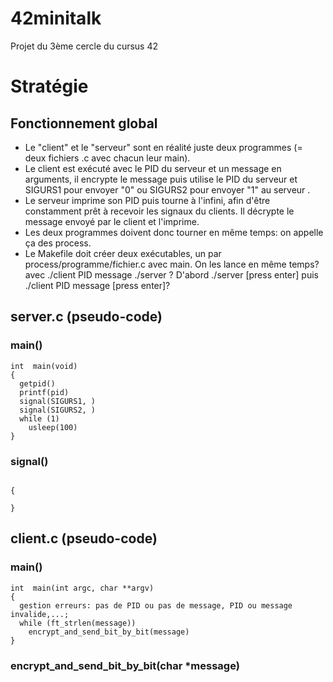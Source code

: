 # 42minitalk
Projet du 3ème cercle du cursus 42

# Stratégie
## Fonctionnement global
- Le "client" et le "serveur" sont en réalité juste deux programmes (= deux fichiers .c avec chacun leur main).
- Le client est exécuté avec le PID du serveur et un message en arguments, il encrypte le message puis utilise le PID du serveur et SIGURS1 pour envoyer "0" ou SIGURS2 pour envoyer "1" au serveur .
- Le serveur imprime son PID puis tourne à l'infini, afin d'être constamment prêt à recevoir les signaux du clients. Il décrypte le message envoyé par le client et l'imprime.
- Les deux programmes doivent donc tourner en même temps: on appelle ça des process. 
- Le Makefile doit créer deux exécutables, un par process/programme/fichier.c avec main. On les lance en même temps? avec ./client PID message ./server ? D'abord ./server [press enter] puis ./client PID message [press enter]?

## server.c (pseudo-code)
### main()
```
int  main(void)
{
  getpid()
  printf(pid)
  signal(SIGURS1, )
  signal(SIGURS2, )
  while (1)
    usleep(100)
}
```

### signal()
```

{

}
```

## client.c (pseudo-code)
### main()
```
int  main(int argc, char **argv)
{
  gestion erreurs: pas de PID ou pas de message, PID ou message invalide,...;
  while (ft_strlen(message))
    encrypt_and_send_bit_by_bit(message)
}
```

### encrypt_and_send_bit_by_bit(char *message)
```

```
